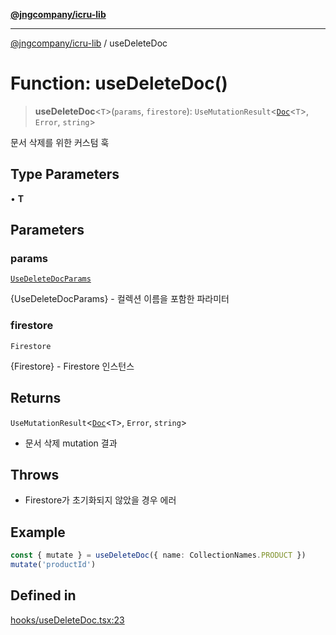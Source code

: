 [**@jngcompany/icru-lib**](../README.md)

***

[@jngcompany/icru-lib](../globals.md) / useDeleteDoc

# Function: useDeleteDoc()

> **useDeleteDoc**\<`T`\>(`params`, `firestore`): `UseMutationResult`\<[`Doc`](../interfaces/Doc.md)\<`T`\>, `Error`, `string`\>

문서 삭제를 위한 커스텀 훅

## Type Parameters

• **T**

## Parameters

### params

[`UseDeleteDocParams`](../interfaces/UseDeleteDocParams.md)

{UseDeleteDocParams} - 컬렉션 이름을 포함한 파라미터

### firestore

`Firestore`

{Firestore} - Firestore 인스턴스

## Returns

`UseMutationResult`\<[`Doc`](../interfaces/Doc.md)\<`T`\>, `Error`, `string`\>

- 문서 삭제 mutation 결과

## Throws

- Firestore가 초기화되지 않았을 경우 에러

## Example

```ts
const { mutate } = useDeleteDoc({ name: CollectionNames.PRODUCT })
mutate('productId')
```

## Defined in

[hooks/useDeleteDoc.tsx:23](https://github.com/jngcompany/icru-lib/blob/d5809ceca7cec295ab2df61cd05dc96c0f11bd66/src/hooks/useDeleteDoc.tsx#L23)
